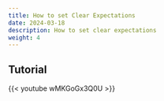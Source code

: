 ```yaml
---
title: How to set Clear Expectations
date: 2024-03-18
description: How to set clear expectations
weight: 4
---
```


## Tutorial

{{< youtube wMKGoGx3Q0U >}}
